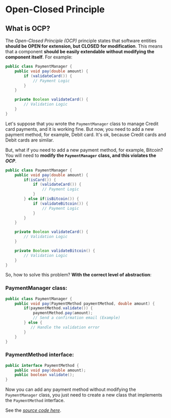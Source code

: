# Open-Closed Principle
## What is OCP?
The *Open-Closed Principle (OCP)* principle states that software entities **should be OPEN for extension, but CLOSED for modification**. This means that a component **should be easily extendable without modifying the component itself**. For example:

```java
public class PaymentManager {
    public void pay(double amount) {
        if (validateCard()) {
            // Payment Logic
        }
    }

    private Boolean validateCard() {
        // Validation Logic
    }
}
```

Let's suppose that you wrote the `PaymentManager` class to manage Credit card payments, and it is working fine. But now, you need to add a new payment method, for example, Debit card. It's ok, because Credit cards and Debit cards are similar.

But, what if you need to add a new payment method, for example, Bitcoin? You will need to **modify the `PaymentManager` class, and this violates the *OCP***.

```java
public class PaymentManager {
    public void pay(double amount) {
        if(isCard()) {
            if (validateCard()) {
                // Payment Logic
            }
        } else if(isBitcoin()) {
            if (validateBitcoin()) {
                // Payment Logic
            }
        }
    }

    private Boolean validateCard() {
        // Validation Logic
    }

    private Boolean validateBitcoin() {
        // Validation Logic
    }
}
```

So, how to solve this problem? **With the correct level of abstraction**:

### PaymentManager class:
```java
public class PaymentManager {
    public void pay(PaymentMethod paymentMethod, double amount) {
        if(paymentMethod.validate()) {
            paymentMethod.pay(amount);
            // Send a confirmation email (Example)
        } else {
           // Handle the validation error
        }
    }
}
```

### PaymentMethod interface:
```java
public interface PaymentMethod {
    public void pay(double amount);
    public boolean validate();
}
```

Now you can add any payment method without modifying the `PaymentManager` class, you just need to create a new class that implements the `PaymentMethod` interface.

See the [*source code here*](https://github.com/diegoborbadev/solid-principles-java/tree/main/src/main/java/OCP).